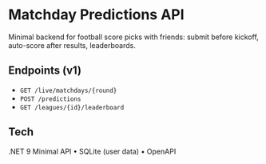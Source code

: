 # Matchday Predictions API

Minimal backend for football score picks with friends: submit before kickoff, auto-score after results, leaderboards.

## Endpoints (v1)
- `GET /live/matchdays/{round}`
- `POST /predictions`
- `GET /leagues/{id}/leaderboard`

## Tech
.NET 9 Minimal API • SQLite (user data) • OpenAPI
